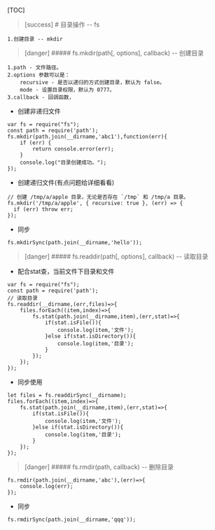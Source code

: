 [TOC]
>[success] # 目录操作 -- fs
~~~
1.创建目录 -- mkdir
~~~
>[danger] ##### fs.mkdir(path[, options], callback) -- 创建目录
~~~
1.path - 文件路径。
2.options 参数可以是：
    recursive - 是否以递归的方式创建目录，默认为 false。
    mode - 设置目录权限，默认为 0777。
3.callback - 回调函数，
~~~
* 创建非递归文件
~~~
var fs = require("fs");
const path = require('path');
fs.mkdir(path.join(__dirname,'abc1'),function(err){
    if (err) {
        return console.error(err);
    }
    console.log("目录创建成功。");
});
~~~
* 创建递归文件(有点问题给详细看看)
~~~
// 创建 /tmp/a/apple 目录，无论是否存在 `/tmp` 和 /tmp/a 目录。
fs.mkdir('/tmp/a/apple', { recursive: true }, (err) => {
  if (err) throw err;
});
~~~
* 同步
~~~
fs.mkdirSync(path.join(__dirname,'hello'));
~~~
>[danger] ##### fs.readdir(path[, options], callback) -- 读取目录
* 配合stat查，当前文件下目录和文件
~~~
var fs = require("fs");
const path = require('path');
// 读取目录
fs.readdir(__dirname,(err,files)=>{
    files.forEach((item,index)=>{
        fs.stat(path.join(__dirname,item),(err,stat)=>{
            if(stat.isFile()){
                console.log(item,'文件');
            }else if(stat.isDirectory()){
                console.log(item,'目录');
            }
        });
    });
});
~~~
* 同步使用
~~~
let files = fs.readdirSync(__dirname);
files.forEach((item,index)=>{
    fs.stat(path.join(__dirname,item),(err,stat)=>{
        if(stat.isFile()){
            console.log(item,'文件');
        }else if(stat.isDirectory()){
            console.log(item,'目录');
        }
    });
});
~~~
>[danger] ##### fs.rmdir(path, callback) -- 删除目录
~~~
fs.rmdir(path.join(__dirname,'abc'),(err)=>{
    console.log(err);
});
~~~
* 同步
~~~
fs.rmdirSync(path.join(__dirname,'qqq'));
~~~